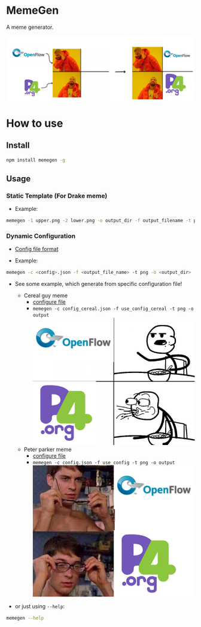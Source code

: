 # MemeGen
A meme generator.

![](./output/showcase.png)

# How to use

## Install 

```bash 
npm install memegen -g
```

## Usage

### Static Template (For Drake meme)
* Example:

```bash
memegen -1 upper.png -2 lower.png -o output_dir -f output_filename -t png
```

### Dynamic Configuration
* [Config file format](https://github.com/toolbuddy/memegen/wiki/Configuration)

* Example:

```bash
memegen -c <config>.json -f <output_file_name> -t png -o <output_dir>
```

* See some example, which generate from specific configuration file!
    * Cereal guy meme
        * [configure file](config_cereal.json)
        * `memegen -c config_cereal.json -f use_config_cereal -t png -o output`
        ![](output/use_config_cereal.png)
    * Peter parker meme
        * [configure file](config.json)
        * `memegen -c config.json -f use_config -t png -o output`
        ![](output/use_config.png)

* or just using `--help`:

```bash
memegen --help
```
